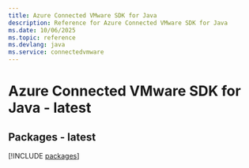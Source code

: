 ```yaml
---
title: Azure Connected VMware SDK for Java
description: Reference for Azure Connected VMware SDK for Java
ms.date: 10/06/2025
ms.topic: reference
ms.devlang: java
ms.service: connectedvmware
---
```

# Azure Connected VMware SDK for Java - latest
## Packages - latest
[!INCLUDE [packages](connected-vmware-index.md)]